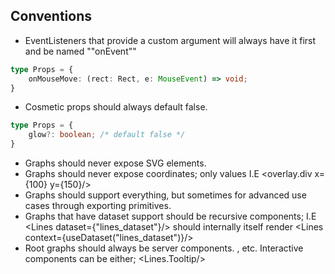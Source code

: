 ## Conventions
- EventListeners that provide a custom argument will always have it first and be named ""onEvent""
```ts
type Props = {
    onMouseMove: (rect: Rect, e: MouseEvent) => void;
}
```
- Cosmetic props should always default false.
```ts
type Props = {
    glow?: boolean; /* default false */
}
```
- Graphs should never expose SVG elements.
- Graphs should never expose coordinates; only values I.E <overlay.div x={100} y={150}/>
- Graphs should support everything, but sometimes for advanced use cases through exporting primitives.
- Graphs that have dataset support should be recursive components;
I.E <Lines dataset={"lines_dataset"}/> should internally itself render <Lines context={useDataset("lines_dataset")}/>
- Root graphs should always be server components. <Lines/>, <Bars/> etc. Interactive components can be either; <Lines.Tooltip/>